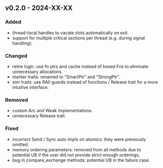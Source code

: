 ## v0.2.0 - 2024-XX-XX

### Added

- thread-local handles to vacate slots automatically on exit.
- support for multiple critical sections per thread (e.g. during signal handling).

### Changed

- retire logic: use fn ptrs and cache instead of boxed Fns to eliminate unnecessary allocations.
- marker traits: renamed to "SmartPtr" and "StrongPtr".
- smr traits: use RAII guards instead of functions / Release trait for a more intuitive interface.

### Removed

- custom Arc and Weak implementations.
- unnecessary Release trait.

### Fixed

- incorrect Send / Sync auto impls on atomics: they were previously omitted.
- memory ordering parameters: removed from all methods due to potential UB if the user did not
  provide strict enough orderings.
- bug in compare_exchange methods: potential UB in the failure case.